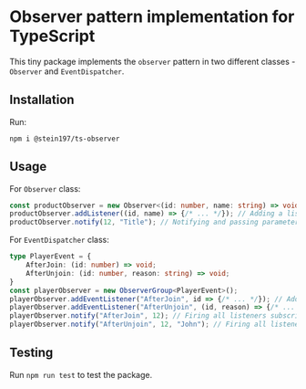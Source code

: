# Observer pattern implementation for TypeScript
This tiny package implements the `observer` pattern in two different classes - `Observer` and `EventDispatcher`.

## Installation
Run:
```
npm i @stein197/ts-observer
```

## Usage
For `Observer` class:
```ts
const productObserver = new Observer<(id: number, name: string) => void>();
productObserver.addListener((id, name) => {/* ... */}); // Adding a listener
productObserver.notify(12, "Title"); // Notifying and passing parameters to all subscribed listeners
```

For `EventDispatcher` class:
```ts
type PlayerEvent = {
	AfterJoin: (id: number) => void;
	AfterUnjoin: (id: number, reason: string) => void;
}
const playerObserver = new ObserverGroup<PlayerEvent>();
playerObserver.addEventListener("AfterJoin", id => {/* ... */}); // Adding listener on "AfterJoin" event
playerObserver.addEventListener("AfterUnjoin", (id, reason) => {/* ... */}); // Adding listener on "AfterUnjoin" event
playerObserver.notify("AfterJoin", 12); // Firing all listeners subscribed on "AfterJoin" event
playerObserver.notify("AfterUnjoin", 12, "John"); // Firing all listeners subscribed on "AfterUnjoin" event
```

## Testing
Run `npm run test` to test the package.
